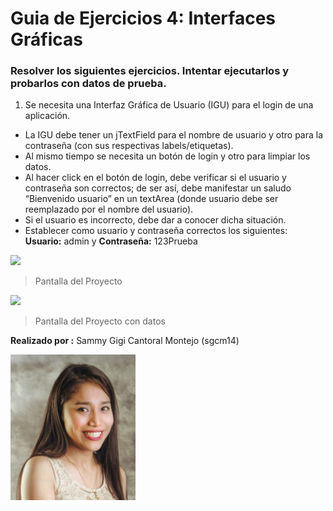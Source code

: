 # Guia de Ejercicios 4: Interfaces Gráficas
### Resolver los siguientes ejercicios. Intentar ejecutarlos y probarlos con datos de prueba.
1. Se necesita una Interfaz Gráfica de Usuario (IGU) para el login de una aplicación.

 - La IGU debe tener un jTextField para el nombre de usuario y otro para la contraseña (con sus respectivas labels/etiquetas). 
 - Al mismo tiempo se necesita un botón de login y otro para limpiar los datos. 
 - Al hacer click en el botón de login, debe verificar si el usuario y contraseña son correctos;  de ser así, debe manifestar un saludo “Bienvenido usuario” en un textArea (donde  usuario  debe  ser  reemplazado  por  el  nombre  del  usuario).
 - Si  el  usuario  es incorrecto, debe dar a conocer dicha situación.
 - Establecer como usuario y contraseña correctos los siguientes:  **Usuario:** admin y **Contraseña:** 123Prueba

![](https://raw.githubusercontent.com/sgcm14/proyectos-java-fullstack/master/Guia%20de%20Ejercicios4/doc/pantalla1.jpg)
> Pantalla del Proyecto

![](https://raw.githubusercontent.com/sgcm14/proyectos-java-fullstack/master/Guia%20de%20Ejercicios4/doc/pantalla2.jpg)

> Pantalla del Proyecto con datos


**Realizado por :** Sammy Gigi Cantoral Montejo (sgcm14)

<img src ="https://raw.githubusercontent.com/sgcm14/sgcm14/main/sammy.jpg" width="200">
